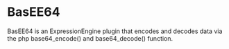BasEE64
=======

BasEE64 is an ExpressionEngine plugin that encodes and decodes data via the php base64_encode() and base64_decode() function.
